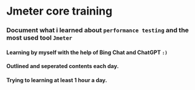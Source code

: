 # Jmeter core training

### Document what i learned about `performance testing` and the most used tool `Jmeter`

#### Learning by myself with the help of Bing Chat and ChatGPT `:)`

#### Outlined and seperated contents each day.

#### Trying to learning at least 1 hour a day.